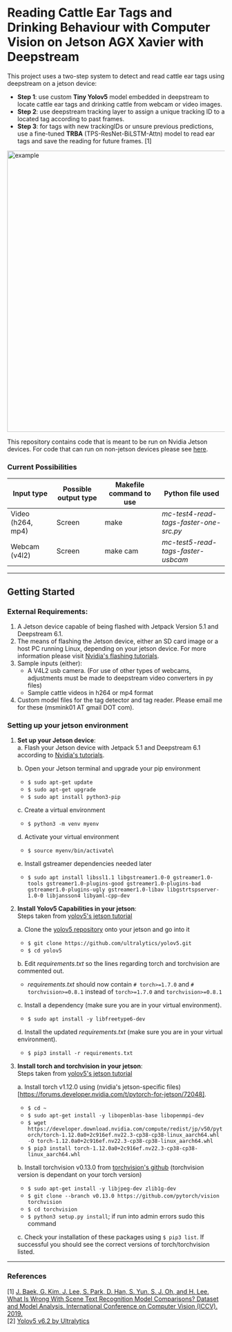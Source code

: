 # Reading Cattle Ear Tags and Drinking Behaviour with Computer Vision on Jetson AGX Xavier with Deepstream
This project uses a two-step system to detect and read cattle ear tags using deepstream on a jetson device:
- **Step 1**: use custom **Tiny Yolov5** model embedded in deepstream to locate cattle ear tags and drinking cattle from webcam or video images.
- **Step 2**: use deepstream tracking layer to assign a unique tracking ID to a located tag according to past frames.
- **Step 3**: for tags with new trackingIDs or unsure previous predictions, use a fine-tuned **TRBA** (TPS-ResNet-BiLSTM-Attn) model to read ear tags and save the reading for future frames. [1]
<img src="./figures/example.png" width="650" title="example">

This repository contains code that is meant to be run on Nvidia Jetson devices. For code that can run on non-jetson devices please see [here](https://github.com/msmink01/computer_vision_cattle_tag_reading).

### Current Possibilities
| Input type | Possible output type | Makefile command to use | Python file used |
| --- | --- | --- | --- |
| Video (h264, mp4) | Screen | make | *mc-test4-read-tags-faster-one-src.py* |
| Webcam (v4l2) | Screen | make cam | *mc-test5-read-tags-faster-usbcam* |


***
## Getting Started
### External Requirements:
1. A Jetson device capable of being flashed with Jetpack Version 5.1 and Deepstream 6.1. 
2. The means of flashing the Jetson device, either an SD card image or a host PC running Linux, depending on your jetson device. For more information please visit [Nvidia's flashing tutorials](https://github.com/dusty-nv/jetson-inference/blob/master/docs/jetpack-setup-2.md).
3. Sample inputs (either): 
   - A V4L2 usb camera. (For use of other types of webcams, adjustments must be made to deepstream video converters in py files)
   - Sample cattle videos in h264 or mp4 format
4. Custom model files for the tag detector and tag reader. Please email me for these (msmink01 AT gmail DOT com).

### Setting up your jetson environment
1. **Set up your Jetson device**: \
   a. Flash your Jetson device with Jetpack 5.1 and Deepstream 6.1 according to [Nvidia's tutorials](https://github.com/dusty-nv/jetson-inference/blob/master/docs/jetpack-setup-2.md). 
   
   b. Open your Jetson terminal and upgrade your pip environment
      - ``$ sudo apt-get update``
      - ``$ sudo apt-get upgrade``
      - ``$ sudo apt install python3-pip``
   
   c. Create a virtual environment
      - ``$ python3 -m venv myenv``
   
   d. Activate your virtual environment
      - ``$ source myenv/bin/activate``\
  
   e. Install gstreamer dependencies needed later
      - ``$ sudo apt install libssl1.1 libgstreamer1.0-0 gstreamer1.0-tools gstreamer1.0-plugins-good gstreamer1.0-plugins-bad gstreamer1.0-plugins-ugly gstreamer1.0-libav libgstrtspserver-1.0-0 libjansson4 libyaml-cpp-dev``



2. **Install Yolov5 Capabilities in your jetson**: \
Steps taken from [yolov5's jetson tutorial](https://github.com/ultralytics/yolov5/issues/9627)
   
   a. Clone the [yolov5 repository](https://github.com/ultralytics/yolov5) onto your jetson and go into it
      - ``$ git clone https://github.com/ultralytics/yolov5.git``
      - ``$ cd yolov5``
   
   b. Edit *requirements.txt* so the lines regarding torch and torchvision are commented out.
      - *requirements.txt* should now contain ``# torch>=1.7.0`` and ``# torchvision>=0.8.1`` instead of ``torch>=1.7.0`` and ``torchvision>=0.8.1``
   
   c. Install a dependency (make sure you are in your virtual environment).
      - ``$ sudo apt install -y libfreetype6-dev``
   
   d. Install the updated *requirements.txt* (make sure you are in your virtual environment).
      - ``$ pip3 install -r requirements.txt``
      

3. **Install torch and torchvision in your jetson**: \
Steps taken from [yolov5's jetson tutorial](https://github.com/ultralytics/yolov5/issues/9627)
   
   a. Install torch v1.12.0 using (nvidia's jetson-specific files)[https://forums.developer.nvidia.com/t/pytorch-for-jetson/72048].
      - ``$ cd ~``
      - ``$ sudo apt-get install -y libopenblas-base libopenmpi-dev``
      - ``$ wget https://developer.download.nvidia.com/compute/redist/jp/v50/pytorch/torch-1.12.0a0+2c916ef.nv22.3-cp38-cp38-linux_aarch64.whl -O torch-1.12.0a0+2c916ef.nv22.3-cp38-cp38-linux_aarch64.whl``
      - ``$ pip3 install torch-1.12.0a0+2c916ef.nv22.3-cp38-cp38-linux_aarch64.whl``
   
   b. Install torchvision v0.13.0 from [torchvision's github](https://github.com/pytorch/vision) (torchvision version is dependant on your torch version)
      - ``$ sudo apt-get install -y libjpeg-dev zlib1g-dev``
      - ``$ git clone --branch v0.13.0 https://github.com/pytorch/vision torchvision``
      - ``$ cd torchvision``
      - ``$ python3 setup.py install``; if run into admin errors sudo this command
      
   c. Check your installation of these packages using ``$ pip3 list``. If successful you should see the correct versions of torch/torchvision listed.
   

***
### References
[1] [J. Baek, G. Kim, J. Lee, S. Park, D. Han, S. Yun, S. J. Oh, and H. Lee. What Is Wrong With Scene Text Recognition Model Comparisons? Dataset and Model Analysis. International Conference on Computer Vision (ICCV). 2019.](https://github.com/clovaai/deep-text-recognition-benchmark)\
[2] [Yolov5 v6.2 by Ultralytics](https://github.com/ultralytics/yolov5)
